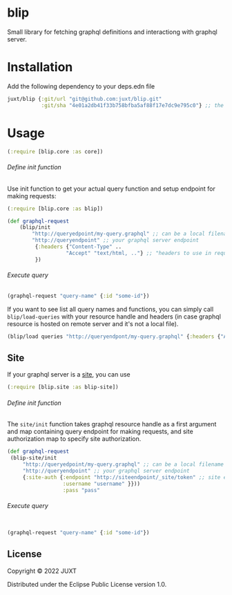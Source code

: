 # blip

Small library for fetching graphql definitions and interactiong with graphql server.

# Installation

Add the following dependency to your deps.edn file

```clj
juxt/blip {:git/url "git@github.com:juxt/blip.git"
           :git/sha "4e01a2db41f33b758bfba5af88f17e7dc9e795c0"} ;; the lastest commit you want to use
```

# Usage

```clj
(:require [blip.core :as core])
```

###### Define init function

Use init function to get your actual query function and setup endpoint for making requests: 

```clj
(:require [blip.core :as blip])
```

```clj
(def graphql-request 
	(blip/init 
		"http://queryedpoint/my-query.graphql" ;; can be a local filename or remote URI
		"http://queryendpoint" ;; your graphql server endpoint
		 {:headers {"Content-Type" ..
	               "Accept" "text/html, .."} ;; "headers to use in requests, eq actuall query/mutation requests"
		 })
```

###### Execute query

```clj
(graphql-request "query-name" {:id "some-id"}) 
```

If you want to see list all query names and functions, you can simply call `blip/load-queries` with your resource handle and headers (in case graphql resource is hosted on remote server and it's not a local file).

```clj
(blip/load queries "http://queryendpont/my-query.graphql" {:headers {"Accept" "text/html"}})) ;; 
```


## Site 

If your graphql server is a [site](https://github.com/juxt/site), you can use 

```clj
(:require [blip.site :as blip-site])

```
###### Define init function

The `site/init` function takes graphql resource handle as a first argument and map containing query endpoint for making requests, and site authorization map to specify site authorization.

```clj
(def graphql-request
 (blip-site/init
	 "http://queryedpoint/my-query.graphql" ;; can be a local filename or remote URI"
	 "http://queryendpoint" ;; your graphql server endpoint
	 {:site-auth {:endpoint "http://siteendpoint/_site/token" ;; site endpoint to retrieve a token
                  :username "username" }}))
	              :pass "pass"
```

###### Execute query

```clj

(graphql-request "query-name" {:id "some-id"}) 

```

## License

Copyright © 2022 JUXT

Distributed under the Eclipse Public License version 1.0.
